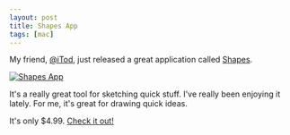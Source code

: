 ```yaml
---
layout: post
title: Shapes App
tags: [mac]
---
```


My friend, [@iTod](http://twitter.com/itod), just released a great application called [Shapes](http://shapesapp.com).

[![Shapes App](http://shapesapp.com/images/screen.png)](http://shapesapp.com)

It's a really great tool for sketching quick stuff. I've really been enjoying it lately. For me, it's great for drawing quick ideas.

It's only $4.99. [Check it out!](http://shapesapp.com)